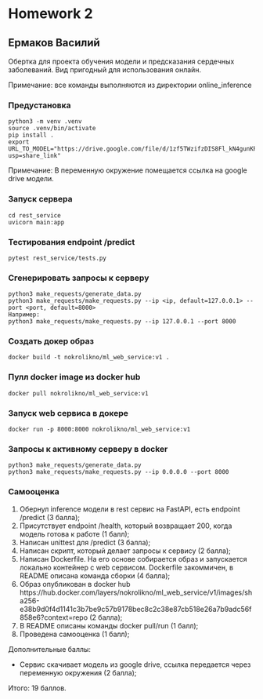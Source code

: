# Homework 2
## Ермаков Василий
<p>
    Обертка для проекта обучения модели и предсказания сердечных заболеваний. Вид пригодный для использования онлайн.
</p>

Примечание: все команды выполняются из директории online_inference
### Предустановка
```commandline
python3 -m venv .venv
source .venv/bin/activate
pip install .
export URL_TO_MODEL="https://drive.google.com/file/d/1zf5TWzifzDIS8Fl_kN4gunKPW42xJcva/view?usp=share_link"
```
Примечание: В переменную окружение помещается ссылка на google drive модели.

### Запуск сервера
```commandline
cd rest_service
uvicorn main:app
```

### Тестирования endpoint /predict
```commandline
pytest rest_service/tests.py
```

### Сгенерировать запросы к серверу
```commandline
python3 make_requests/generate_data.py
python3 make_requests/make_requests.py --ip <ip, default=127.0.0.1> --port <port, default=8000>
Например:
python3 make_requests/make_requests.py --ip 127.0.0.1 --port 8000
```

### Создать докер образ
```commandline
docker build -t nokrolikno/ml_web_service:v1 .
```

### Пулл docker image из docker hub
```commandline
docker pull nokrolikno/ml_web_service:v1
```

### Запуск web сервиса в докере
```commandline
docker run -p 8000:8000 nokrolikno/ml_web_service:v1
```

### Запросы к активному серверу в docker
```commandline
python3 make_requests/generate_data.py
python3 make_requests/make_requests.py --ip 0.0.0.0 --port 8000
```

### Самооценка
<ol>
    <li> Обернул inference модели в rest сервис на FastAPI, есть endpoint /predict (3 балла);
    <li> Присутствует endpoint /health, который возвращает 200, когда модель готова к работе (1 балл);
    <li> Написан unittest для /predict (3 балла);
    <li> Написан скрипт, который делает запросы к сервису (2 балла);
    <li> Написан Dockerfile. На его основе собирается образ и запускается локально контейнер с web сервисом. Dockerfile закоммичен, в README описана команда сборки (4 балла);
    <li> Образ опубликован в docker hub
https://hub.docker.com/layers/nokrolikno/ml_web_service/v1/images/sha256-e38b9d0f4d1141c3b7be9c57b9178bec8c2c38e87cb518e26a7b9adc56f858e6?context=repo (2 балла);
    <li> В README описаны команды docker pull/run (1 балл);
    <li> Проведена самооценка (1 балл);
</ol>
<p>Дополнительные баллы:</p>
<ul>
    <li>Сервис скачивает модель из google drive, ссылка передается через переменную окружения (2 балла);</li>
</ul>

Итого: 19 баллов.